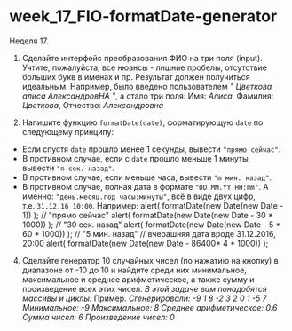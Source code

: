 # week_17_FIO-formatDate-generator
Неделя 17.

1. Сделайте интерфейс преобразования ФИО на три поля (input). Учтите, пожалуйста, все нюансы - лишние пробелы, отсутствие больших букв в именах и пр. Результат должен получиться идеальным. Например, было введено пользователем *"   Цветкова алиса АлександровНА  "*, а стало три поля: 
  Имя: *Алиса*, Фамилия: *Цветкова*, Отчество: *Александровна*

3. Напишите функцию `formatDate(date)`, форматирующую `date` по следующему принципу: 
- Если спустя `date` прошло менее 1 секунды, вывести `"прямо сейчас"`.
- В противном случае, если с `date` прошло меньше 1 минуты, вывести `"n сек. назад"`.
- В противном случае, если меньше часа, вывести `"m мин. назад"`.
- В противном случае, полная дата в формате `"DD.MM.YY HH:mm"`. А именно: `"день.месяц.год часы:минуты"`, всё в виде двух цифр, т.е. `31.12.16 10:00`.
  Например:
  alert( formatDate(new Date(new Date - 1)) ); // "прямо сейчас"
  alert( formatDate(new Date(new Date - 30 * 1000)) ); // "30 сек. назад"
  alert( formatDate(new Date(new Date - 5 * 60 * 1000)) ); // "5 мин. назад"
  // вчерашняя дата вроде 31.12.2016, 20:00
  alert( formatDate(new Date(new Date - 86400* 4 * 1000)) );
  
4. Сделайте генератор 10 случайных чисел (по нажатию на кнопку) в диапазоне от -10 до 10 и найдите среди них минимальное, максимальное и среднее арифметическое, а также сумму и произведение всех этих чисел. *В этой задаче вам понадобятся массивы и циклы.*
  Пример.
  *Сгенерировали: -9 1 8 -2 3 2 0 1 -5 7*
  *Минимальное: -9*
  *Максимальное: 8*
  *Среднее арифметическое: 0.6*
  *Сумма чисел: 6*
  *Произведение чисел: 0*
